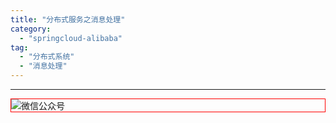 ```yaml
---
title: "分布式服务之消息处理"
category:
  - "springcloud-alibaba"
tag:
  - "分布式系统"
  - "消息处理"
---
```










---

<img style="border:1px red solid; display:block; margin:0 auto;" src="https://tianqingxiaozhu.oss-cn-shenzhen.aliyuncs.com/img/qrcode.jpg" alt="微信公众号" />
